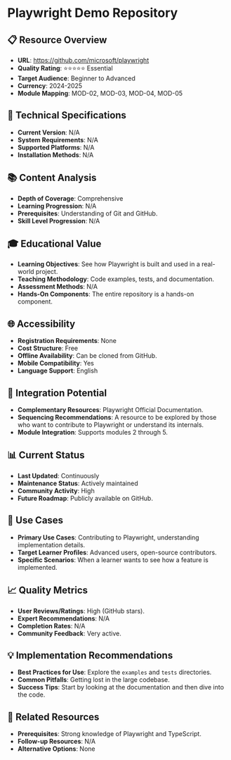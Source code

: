 # Playwright Demo Repository

## 📋 Resource Overview
- **URL**: https://github.com/microsoft/playwright
- **Quality Rating**: ⭐⭐⭐⭐⭐ Essential
- **Target Audience**: Beginner to Advanced
- **Currency**: 2024-2025
- **Module Mapping**: MOD-02, MOD-03, MOD-04, MOD-05

## 🔧 Technical Specifications
- **Current Version**: N/A
- **System Requirements**: N/A
- **Supported Platforms**: N/A
- **Installation Methods**: N/A

## 📚 Content Analysis
- **Depth of Coverage**: Comprehensive
- **Learning Progression**: N/A
- **Prerequisites**: Understanding of Git and GitHub.
- **Skill Level Progression**: N/A

## 🎓 Educational Value
- **Learning Objectives**: See how Playwright is built and used in a real-world project.
- **Teaching Methodology**: Code examples, tests, and documentation.
- **Assessment Methods**: N/A
- **Hands-On Components**: The entire repository is a hands-on component.

## 🌐 Accessibility
- **Registration Requirements**: None
- **Cost Structure**: Free
- **Offline Availability**: Can be cloned from GitHub.
- **Mobile Compatibility**: Yes
- **Language Support**: English

## 🔗 Integration Potential
- **Complementary Resources**: Playwright Official Documentation.
- **Sequencing Recommendations**: A resource to be explored by those who want to contribute to Playwright or understand its internals.
- **Module Integration**: Supports modules 2 through 5.

## 📊 Current Status
- **Last Updated**: Continuously
- **Maintenance Status**: Actively maintained
- **Community Activity**: High
- **Future Roadmap**: Publicly available on GitHub.

## 🎯 Use Cases
- **Primary Use Cases**: Contributing to Playwright, understanding implementation details.
- **Target Learner Profiles**: Advanced users, open-source contributors.
- **Specific Scenarios**: When a learner wants to see how a feature is implemented.

## 📈 Quality Metrics
- **User Reviews/Ratings**: High (GitHub stars).
- **Expert Recommendations**: N/A
- **Completion Rates**: N/A
- **Community Feedback**: Very active.

## 💡 Implementation Recommendations
- **Best Practices for Use**: Explore the `examples` and `tests` directories.
- **Common Pitfalls**: Getting lost in the large codebase.
- **Success Tips**: Start by looking at the documentation and then dive into the code.

## 🔄 Related Resources
- **Prerequisites**: Strong knowledge of Playwright and TypeScript.
- **Follow-up Resources**: N/A
- **Alternative Options**: None